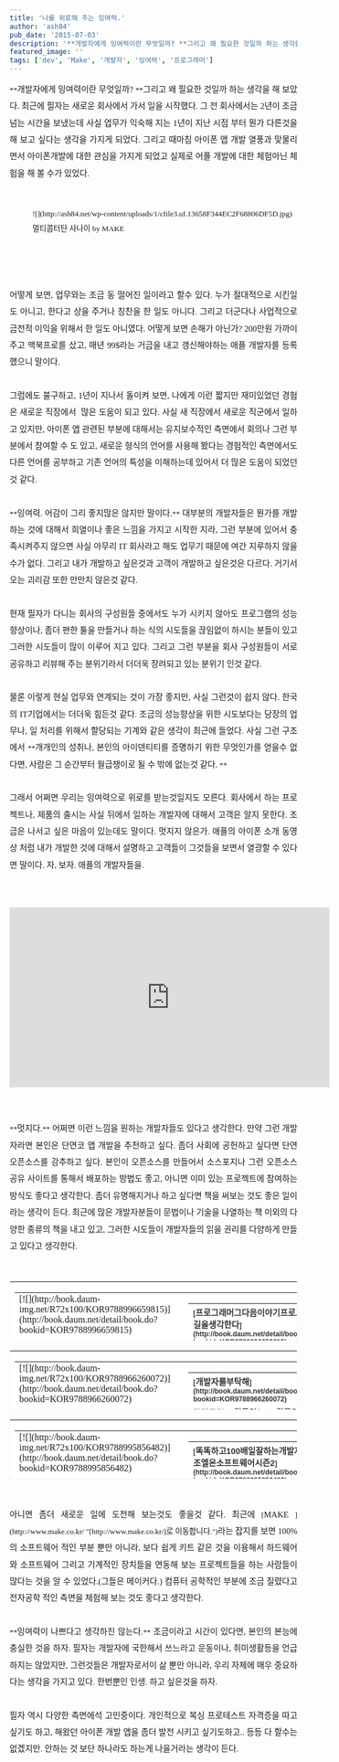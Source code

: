 ```yaml
---
title: '나를 위로해 주는 잉여력.'
author: 'ash84'
pub_date: '2015-07-03'
description: '**개발자에게 잉여력이란 무엇일까? **그리고 왜 필요한 것일까 하는 생각을 해 보았다. 최근에 필자는 새로운 회사에'
featured_image: ''
tags: ['dev', 'Make', '개발자', '잉여력', '프로그래머']
---
```



<div style="text-align: justify; line-height: 2; "><span style="font-family: Gulim; "><span style="font-size: 10pt; ">  
<span style="font-size: 11pt; ">  
</span>**<span style="font-size: 11pt; ">개발자에게 잉여력이란 무엇일까? </span>**<span style="font-size: 11pt; ">그리고 왜 필요한 것일까 하는 생각을 해 보았다. 최근에 필자는 새로운 회사에서 가서 일을 시작했다. 그 전 회사에서는 2년이 조금 넘는 시간을 보냈는데 사실 업무가 익숙해 지는 1년이 지난 시점 부터 뭔가 다른것을 해 보고 싶다는 생각을 가지게 되었다. 그리고 때마침 아이폰 앱 개발 열풍과 맞물리면서 아이폰개발에 대한 관심을 가지게 되었고 실제로 어플 개발에 대한 체험아닌 체험을 해 볼 수가 있었다. </span>  
<span style="font-size: 11pt; ">  
  </span></span></span></div><span style="font-size: 11pt; ">  
</span>

<div style="text-align: justify; line-height: 2; "><span style="font-size: 11pt; ">  
</span><span style="font-family: Gulim; "><span style="font-size: 10pt; "><span style="font-size: 11pt; "> </span>  
<span style="font-size: 11pt; ">  
</span><figure class="wp-caption aligncenter" style="width: 614px">![](http://ash84.net/wp-content/uploads/1/cfile3.uf.13658F344EC2F68806DF5D.jpg)<figcaption class="wp-caption-text">멀티콥터탄 사나이 by MAKE</figcaption></figure>

<span style="font-size: 11pt; ">  
   </span>

</span></span></div><span style="font-size: 11pt; ">  
</span>

<div style="text-align: justify; line-height: 2; "><span style="font-family: Gulim; "><span style="font-size: 10pt; "><span style="font-size: 11pt; ">  
</span>  
<span style="font-size: 11pt; ">  
 어떻게 보면, 업무와는 조금 동 떨어진 일이라고 할수 있다. 누가 절대적으로 시킨일도 아니고, 한다고 상을 주거나 칭찬을 한 일도 아니다. 그리고 더군다나 사업적으로 금전적 이익을 위해서 한 일도 아니였다. 어떻게 보면 손해가 아닌가? 200만원 가까이 주고 맥북프로를 샀고, 매년 99$라는 거금을 내고 갱신해야하는 애플 개발자를 등록했으니 말이다. </span></span></span></div><span style="font-size: 11pt; ">  
</span>

<div style="text-align: justify; line-height: 2; "><span style="font-size: 11pt; ">  
</span><span style="font-family: Gulim; "><span style="font-size: 11pt; "> </span></span></div><span style="font-size: 11pt; ">  
</span>

<div style="text-align: justify; line-height: 2; "><span style="font-size: 11pt; ">  
</span><span style="font-family: Gulim; "><span style="font-size: 11pt; ">그럼에도 불구하고, 1년이 지나서 돌이켜 보면, 나에게 이런 짧지만 재미있었던 경험은 새로운 직장에서  많은 도움이 되고 있다. 사실 새 직장에서 새로운 직군에서 일하고 있지만, 아이폰 앱 관련된 부분에 대해서는 유지보수적인 측면에서 회의나 그런 부분에서 참여할 수 도 있고, 새로운 형식의 언어를 사용해 봤다는 경험적인 측면에서도 다른 언어를 공부하고 기존 언어의 특성을 이해하는데 있어서 더 많은 도움이 되었던 것 같다.  </span></span></div><span style="font-size: 11pt; ">  
</span>

<div style="text-align: justify; line-height: 2; "><span style="font-size: 11pt; ">  
</span><span style="font-family: Gulim; "><span style="font-size: 11pt; "> </span></span></div><span style="font-size: 11pt; ">  
</span>

<div style="text-align: justify; line-height: 2; "><span style="font-size: 11pt; ">  
</span><span style="font-family: Gulim; "><span style="font-size: 10pt; ">**<span style="font-size: 11pt; ">잉여력. 어감이 그리 좋지많은 않지만 말이다.</span>**<span style="font-size: 11pt; "> 대부분의 개발자들은 뭔가를 개발하는 것에 대해서 희열이나 좋은 느낌을 가지고 시작한 지라, 그런 부분에 있어서 충족시켜주지 않으면 사실 아무리 IT 회사라고 해도 업무기 때문에 여간 지루하지 않을수가 없다. 그리고 내가 개발하고 싶은것과 고객이 개발하고 싶은것은 다르다. 거기서 오는 괴리감 또한 만만치 않은것 같다. </span></span></span></div><span style="font-size: 11pt; ">  
</span>

<div style="text-align: justify; line-height: 2; "><span style="font-size: 11pt; ">  
</span><span style="font-family: Gulim; "><span style="font-size: 11pt; "> </span></span></div><span style="font-size: 11pt; ">  
</span>

<div style="text-align: justify; line-height: 2; "><span style="font-size: 11pt; ">  
</span><span style="font-family: Gulim; "><span style="font-size: 11pt; ">현재 필자가 다니는 회사의 구성원들 중에서도 누가 시키지 않아도 프로그램의 성능 향상이나, 좀더 편한 툴을 만들거나 하는 식의 시도들을 끊임없이 하시는 분들이 있고 그러한 시도들이 많이 이루어 지고 있다. 그리고 그런 부분을 회사 구성원들이 서로 공유하고 리뷰해 주는 분위기라서 더더욱 장려되고 있는 분위기 인것 같다. </span></span></div><span style="font-size: 11pt; ">  
</span>

<div style="text-align: justify; line-height: 2; "><span style="font-size: 11pt; ">  
</span><span style="font-family: Gulim; "><span style="font-size: 11pt; "> </span></span></div><span style="font-size: 11pt; ">  
</span>

<div style="text-align: justify; line-height: 2; "><span style="font-size: 11pt; ">  
</span><span style="font-family: Gulim; "><span style="font-size: 10pt; "><span style="font-size: 11pt; ">물론 이렇게 현실 업무와 연계되는 것이 가장 좋지만, 사실 그런것이 쉽지 않다. 한국의 IT기업에서는 더더욱 힘든것 같다. 조금의 성능향상을 위한 시도보다는 당장의 업무나, 일 처리를 위해서 할당되는 기계와 같은 생각이 최근에 들었다. 사실 그런 구조에서 </span>**<span style="font-size: 11pt; ">개개인의 성취나, 본인의 아이덴티티를 증명하기 위한 무엇인가를 얻을수 없다면, 사람은 그 순간부터 월급쟁이로 될 수 밖에 없는것 같다. </span>**</span></span></div><span style="font-size: 11pt; ">  
</span>

<div style="text-align: justify; line-height: 2; "><span style="font-size: 11pt; ">  
</span><span style="font-family: Gulim; "><span style="font-size: 11pt; "> </span></span></div><span style="font-size: 11pt; ">  
</span>

<div style="text-align: justify; line-height: 2; "><span style="font-size: 11pt; ">  
</span><span style="font-family: Gulim; "><span style="font-size: 11pt; ">그래서 어쩌면 우리는 잉여력으로 위로를 받는것일지도 모른다. 회사에서 하는 프로젝트나, 제품의 출시는 사실 뒤에서 일하는 개발자에 대해서 고객은 알지 못한다. 조금은 나서고 싶은 마음이 있는데도 말이다. 멋지지 않은가. 애플의 아이폰 소개 동영상 처럼 내가 개발한 것에 대해서 설명하고 고객들이 그것들을 보면서 열광할 수 있다면 말이다. 자, 보자. 애플의 개발자들을. </span></span></div><span style="font-size: 11pt; ">  
</span>

<div style="text-align: justify; line-height: 2; "><span style="font-size: 11pt; ">  
</span><span style="font-family: Gulim; "><span style="font-size: 11pt; "> </span></span></div><span style="font-size: 11pt; ">  
</span>

<div style="text-align: justify; line-height: 2; "><span style="font-size: 11pt; ">  
</span><span style="font-family: Gulim; "><span style="font-size: 10pt; "><span style="font-size: 11pt; ">  </span>  
<span style="font-size: 11pt; ">  
</span><center><iframe allowfullscreen="" frameborder="0" height="315" src="http://www.youtube.com/embed/qf0EgDHG8FQ" width="560"></iframe></center></span></span></div><span style="font-size: 11pt; ">  
</span>

<div style="text-align: justify; line-height: 2; "><span style="font-size: 11pt; ">  
</span><span style="font-family: Gulim; "><span style="font-size: 11pt; "> </span></span></div><span style="font-size: 11pt; ">  
</span>

<div style="text-align: justify; line-height: 2; "><span style="font-size: 11pt; ">  
</span><span style="font-family: Gulim; "><span style="font-size: 11pt; "> </span></span></div><span style="font-size: 11pt; ">  
</span>

<div style="text-align: justify; line-height: 2; "><span style="font-size: 11pt; ">  
</span><span style="font-family: Gulim; "><span style="font-size: 10pt; ">**<span style="font-size: 11pt; ">멋지다.</span>**<span style="font-size: 11pt; "> 어쩌면 이런 느낌을 원하는 개발자들도 있다고 생각한다. 만약 그런 개발자라면 본인은 단연코 앱 개발을 추천하고 싶다. 좀더 사회에 공헌하고 싶다면 단연 오픈소스를 강추하고 싶다. 본인이 오픈소스를 만들어서 소스포지나 그런 오픈소스 공유 사이트를 통해서 배포하는 방법도 좋고, 아니면 이미 있는 프로젝트에 참여하는 방식도 좋다고 생각한다. 좀더 유명해지거나 하고 싶다면 책을 써보는 것도 좋은 일이라는 생각이 든다. 최근에 많은 개발자분들이 문법이나 기술을 나열하는 책 이외의 다양한 종류의 책을 내고 있고, 그러한 시도들이 개발자들의 읽을 권리를 다양하게 만들고 있다고 생각한다.  </span>  
<span style="font-size: 11pt; ">  
  </span></span></span></div><span style="font-size: 11pt; ">  
</span>

<div style="text-align: justify; line-height: 2; "><span style="font-size: 11pt; ">  
</span><span style="font-family: Gulim; "><span style="font-size: 11pt; "> </span></span></div><span style="font-size: 11pt; ">  
</span>

<div style="text-align: justify; "><span style="font-size: 11pt; ">  
</span><font face="Gulim" size="2"><span style="line-height: 26px;">  
<table border="0" category="book_detail" cellpadding="12" cellspacing="0" height="105" key="0kabe" openpost="false" style="border:1px #F3F3F3 solid; background-color:#ffffff; line-height:16px !important;" width="374"><tbody><tr><td style="padding-bottom:0px"><span style="font-size: 11pt; ">  
</span>  
<table border="0" cellpadding="0" cellspacing="0" width="350"><tbody><tr><td valign="top" width="68">[![](http://book.daum-img.net/R72x100/KOR9788996659815)](http://book.daum.net/detail/book.do?bookid=KOR9788996659815)</td><td width="12"></td><td valign="top" width="278"><span style="font-size: 11pt; ">  
</span>  
<table border="0" cellpadding="0" cellspacing="0" width="100%"><tbody><tr><th align="left" colspan="2" height="18" valign="top"><span style="font-size: 11pt; ">  
</span><font style="font-size:12px; font-weight:bold; color:#333333; font-family:굴림,gulim,sans-serif;">[<span style="font-size: 11pt; ">프로그래머그다음이야기프로그래머의길을생각한다</span>](http://book.daum.net/detail/book.do?bookid=KOR9788996659815)</font><span style="font-size: 11pt; ">  
</span></th></tr><tr><td align="left" height="18" valign="top" width="55"><span style="font-size: 11pt; ">  
</span><font style="font-size:12px; color:#999999; font-family:굴림,gulim,sans-serif; line-height:1.4;"><span style="font-size: 11pt; ">카테고리</span></font><span style="font-size: 11pt; ">  
</span></td><td align="left" height="18" valign="top"><span style="font-size: 11pt; ">  
</span><span style="display:block; float:left; height:14px; overflow:hidden; text-overflow:ellipsis;"><font style="font-size:12px; color:#333333; font-family:굴림,gulim,sans-serif; line-height:1.4;"><span style="font-size: 11pt; ">컴퓨터/IT > 컴퓨터공학</span></font></span><span style="font-size: 11pt; ">  
</span></td></tr><tr><td align="left" height="36" valign="top" width="55"><span style="font-size: 11pt; ">  
</span><font style="font-size:12px; color:#999999; font-family:굴림,gulim,sans-serif; line-height:1.4;"><span style="font-size: 11pt; ">지은이</span></font><span style="font-size: 11pt; ">  
</span></td><td align="left" height="36" valign="top"><span style="font-size: 11pt; ">  
</span><span style="display:block; float:left; height:14px; overflow:hidden; text-overflow:ellipsis;"><font style="font-size:12px; color:#333333; font-family:굴림,gulim,sans-serif; line-height:1.4;"><span style="font-size: 11pt; ">임백준 (로드북, 2011년)</span></font></span><span style="font-size: 11pt; ">  
</span></td></tr><tr><td align="left" colspan="2" valign="top"><span style="font-size: 11pt; ">  
</span>[<span style="font-size: 11pt; ">상세보기</span>](http://book.daum.net/detail/book.do?bookid=KOR9788996659815)<span style="font-size: 11pt; ">  
</span></td></tr></tbody></table><span style="font-size: 11pt; ">  
</span>

</td></tr></tbody></table><span style="font-size: 11pt; ">  
</span>

</td></tr></tbody></table><span style="font-size: 11pt; ">  
</span>  
<span style="font-size: 11pt; ">  
</span>

<table border="0" category="book_detail" cellpadding="12" cellspacing="0" height="105" key="0ntuT" openpost="false" style="border:1px #F3F3F3 solid; background-color:#ffffff; line-height:16px !important;" width="374"><tbody><tr><td style="padding-bottom:0px"><span style="font-size: 11pt; ">  
</span>  
<table border="0" cellpadding="0" cellspacing="0" width="350"><tbody><tr><td valign="top" width="68">[![](http://book.daum-img.net/R72x100/KOR9788966260072)](http://book.daum.net/detail/book.do?bookid=KOR9788966260072)</td><td width="12"></td><td valign="top" width="278"><span style="font-size: 11pt; ">  
</span>  
<table border="0" cellpadding="0" cellspacing="0" width="100%"><tbody><tr><th align="left" colspan="2" height="18" valign="top"><span style="font-size: 11pt; ">  
</span><font style="font-size:12px; font-weight:bold; color:#333333; font-family:굴림,gulim,sans-serif;">[<span style="font-size: 11pt; ">개발자를부탁해</span>](http://book.daum.net/detail/book.do?bookid=KOR9788966260072)</font><span style="font-size: 11pt; ">  
</span></th></tr><tr><td align="left" height="18" valign="top" width="55"><span style="font-size: 11pt; ">  
</span><font style="font-size:12px; color:#999999; font-family:굴림,gulim,sans-serif; line-height:1.4;"><span style="font-size: 11pt; ">카테고리</span></font><span style="font-size: 11pt; ">  
</span></td><td align="left" height="18" valign="top"><span style="font-size: 11pt; ">  
</span><span style="display:block; float:left; height:14px; overflow:hidden; text-overflow:ellipsis;"><font style="font-size:12px; color:#333333; font-family:굴림,gulim,sans-serif; line-height:1.4;"><span style="font-size: 11pt; ">컴퓨터/IT > 컴퓨터공학</span></font></span><span style="font-size: 11pt; ">  
</span></td></tr><tr><td align="left" height="36" valign="top" width="55"><span style="font-size: 11pt; ">  
</span><font style="font-size:12px; color:#999999; font-family:굴림,gulim,sans-serif; line-height:1.4;"><span style="font-size: 11pt; ">지은이</span></font><span style="font-size: 11pt; ">  
</span></td><td align="left" height="36" valign="top"><span style="font-size: 11pt; ">  
</span><span style="display:block; float:left; height:14px; overflow:hidden; text-overflow:ellipsis;"><font style="font-size:12px; color:#333333; font-family:굴림,gulim,sans-serif; line-height:1.4;"><span style="font-size: 11pt; ">주한나 (인사이트, 2011년)</span></font></span><span style="font-size: 11pt; ">  
</span></td></tr><tr><td align="left" colspan="2" valign="top"><span style="font-size: 11pt; ">  
</span>[<span style="font-size: 11pt; ">상세보기</span>](http://book.daum.net/detail/book.do?bookid=KOR9788966260072)<span style="font-size: 11pt; ">  
</span></td></tr></tbody></table><span style="font-size: 11pt; ">  
</span>

</td></tr></tbody></table><span style="font-size: 11pt; ">  
</span>

</td></tr></tbody></table><span style="font-size: 11pt; ">  
</span>  
<span style="font-size: 11pt; ">  
</span>

<table border="0" category="book_detail" cellpadding="12" cellspacing="0" height="105" key="018Ls" openpost="false" style="border:1px #F3F3F3 solid; background-color:#ffffff; line-height:16px !important;" width="374"><tbody><tr><td style="padding-bottom:0px"><span style="font-size: 11pt; ">  
</span>  
<table border="0" cellpadding="0" cellspacing="0" width="350"><tbody><tr><td valign="top" width="68">[![](http://book.daum-img.net/R72x100/KOR9788995856482)](http://book.daum.net/detail/book.do?bookid=KOR9788995856482)</td><td width="12"></td><td valign="top" width="278"><span style="font-size: 11pt; ">  
</span>  
<table border="0" cellpadding="0" cellspacing="0" width="100%"><tbody><tr><th align="left" colspan="2" height="18" valign="top"><span style="font-size: 11pt; ">  
</span><font style="font-size:12px; font-weight:bold; color:#333333; font-family:굴림,gulim,sans-serif;">[<span style="font-size: 11pt; ">똑똑하고100배일잘하는개발자모시기조엘온소프트웨어시즌2</span>](http://book.daum.net/detail/book.do?bookid=KOR9788995856482)</font><span style="font-size: 11pt; ">  
</span></th></tr><tr><td align="left" height="18" valign="top" width="55"><span style="font-size: 11pt; ">  
</span><font style="font-size:12px; color:#999999; font-family:굴림,gulim,sans-serif; line-height:1.4;"><span style="font-size: 11pt; ">카테고리</span></font><span style="font-size: 11pt; ">  
</span></td><td align="left" height="18" valign="top"><span style="font-size: 11pt; ">  
</span><span style="display:block; float:left; height:14px; overflow:hidden; text-overflow:ellipsis;"><font style="font-size:12px; color:#333333; font-family:굴림,gulim,sans-serif; line-height:1.4;"><span style="font-size: 11pt; ">컴퓨터/IT > 컴퓨터공학</span></font></span><span style="font-size: 11pt; ">  
</span></td></tr><tr><td align="left" height="36" valign="top" width="55"><span style="font-size: 11pt; ">  
</span><font style="font-size:12px; color:#999999; font-family:굴림,gulim,sans-serif; line-height:1.4;"><span style="font-size: 11pt; ">지은이</span></font><span style="font-size: 11pt; ">  
</span></td><td align="left" height="36" valign="top"><span style="font-size: 11pt; ">  
</span><span style="display:block; float:left; height:14px; overflow:hidden; text-overflow:ellipsis;"><font style="font-size:12px; color:#333333; font-family:굴림,gulim,sans-serif; line-height:1.4;"><span style="font-size: 11pt; ">조엘 스폴스키 (위키북스, 2007년)</span></font></span><span style="font-size: 11pt; ">  
</span></td></tr><tr><td align="left" colspan="2" valign="top"><span style="font-size: 11pt; ">  
</span>[<span style="font-size: 11pt; ">상세보기</span>](http://book.daum.net/detail/book.do?bookid=KOR9788995856482)<span style="font-size: 11pt; ">  
</span></td></tr></tbody></table><span style="font-size: 11pt; ">  
</span>

</td></tr></tbody></table><span style="font-size: 11pt; ">  
</span>

</td></tr></tbody></table><span style="font-size: 11pt; ">  
</span>  
<span style="font-size: 11pt; ">  
</span>  
<span style="font-size: 11pt; ">  
</span>

</span></font></div><span style="font-size: 11pt; ">  
</span>

<div style="text-align: justify; "><span style="font-size: 11pt; ">  
</span><font face="Gulim" size="2"><span style="line-height: 26px;">  
<span style="font-size: 11pt; ">  
</span></span></font></div><span style="font-size: 11pt; ">  
</span>

<div style="text-align: justify; line-height: 2; "><span style="font-size: 11pt; ">  
</span><span style="font-family: Gulim; "><span style="font-size: 10pt; "><span style="font-size: 11pt; ">아니면 좀더 새로운 일에 도전해 보는것도 좋을것 같다. 최근에 </span>[<span style="font-size: 11pt; ">MAKE </span>](http://www.make.co.kr/ "[http://www.make.co.kr/]로 이동합니다.")<span style="font-size: 11pt; ">라는 잡지를 보면 100%의 소프트웨어 적인 부분 뿐만 아니라, 보다 쉽게 키트 같은 것을 이용해서 하드웨어와 소프트웨어 그리고 기계적인 장치들을 연동해 보는 프로젝트들을 하는 사람들이 많다는 것을 알 수 있었다.(그들은 메이커다.) 컴퓨터 공학적인 부분에 조금 질렸다고 전자공학 적인 측면을 체험해 보는 것도 좋다고 생각한다. </span></span></span></div><span style="font-size: 11pt; ">  
</span>

<div style="text-align: justify; line-height: 2; "><span style="font-size: 11pt; ">  
</span><span style="font-family: Gulim; "><span style="font-size: 11pt; "> </span></span></div><span style="font-size: 11pt; ">  
</span>

<div style="text-align: justify; line-height: 2; "><span style="font-size: 11pt; ">  
</span><span style="font-family: Gulim; "><span style="font-size: 10pt; ">**<span style="font-size: 11pt; ">잉여력이 나쁘다고 생각하진 않는다.</span>**<span style="font-size: 11pt; "> 조금이라고 시간이 있다면, 본인의 본능에 충실한 것을 하자. 필자는 개발자에 국한해서 쓰느라고 운동이나, 취미생활등을 언급하지는 않았지만, 그런것들은 개발자로서이 삶 뿐만 아니라, 우리 자체에 매우 중요하다는 생각을 가지고 있다. 한번뿐인 인생. 하고 싶은것을 하자. </span></span></span></div><span style="font-size: 11pt; ">  
</span>

<div style="text-align: justify; line-height: 2; "><span style="font-size: 11pt; ">  
</span><span style="font-family: Gulim; "><span style="font-size: 11pt; "> </span></span></div><span style="font-size: 11pt; ">  
</span>

<div style="text-align: justify; "><span style="font-size: 11pt; ">  
</span><font face="Gulim" size="2"><span style="line-height: 26px;">  
<span style="font-size: 11pt; ">  
</span></span></font></div><span style="font-size: 11pt; ">  
</span>

<div style="text-align: justify; line-height: 2; "><span style="font-size: 11pt; ">  
</span><span style="font-family: Gulim; "><span style="font-size: 11pt; ">필자 역시 다양한 측면에석 고민중이다. 개인적으로 복싱 프로테스트 자격증을 따고 싶기도 하고, 해왔던 아이폰 개발 앱을 좀더 발전 시키고 싶기도하고.. 등등 다 할수는 없겠지만. 안하는 것 보단 하나라도 하는게 나을거라는 생각이 든다. </span></span></div><span style="font-size: 11pt; ">  
</span>

<div style="text-align: justify; line-height: 2; "><span style="font-size: 11pt; ">  
</span><span style="font-family: Gulim; "><span style="font-size: 11pt; "> </span></span></div>

